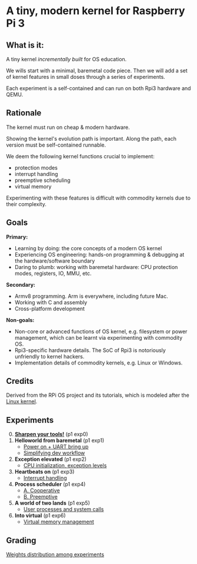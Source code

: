 # A tiny, modern kernel for Raspberry Pi 3 

## What is it: 

A tiny kernel *incrementally built* for OS education. 

We wills start with a minimal, baremetal code piece. Then we will add a set of kernel features in small doses through a series of experiments. 

Each experiment is a self-contained and can run on both Rpi3 hardware and QEMU. 

## Rationale

The kernel must run on cheap & modern hardware. 

Showing the kernel's evolution path is important. Along the path, each version must be self-contained runnable. 

We deem the following kernel functions crucial to implement: 

* protection modes
* interrupt handling
* preemptive scheduling
* virtual memory 

Experimenting with these features is difficult with commodity kernels due to their complexity. 

## Goals

**Primary:** 

* Learning by doing: the core concepts of a modern OS kernel
* Experiencing OS engineering: hands-on programming & debugging at the hardware/software boundary
* Daring to plumb: working with baremetal hardware: CPU protection modes, registers, IO, MMU, etc.

**Secondary:**

* Armv8 programming. Arm is everywhere, including future Mac. 
* Working with C and assembly 
* Cross-platform development 

**Non-goals:**

* Non-core or advanced functions of OS kernel, e.g. filesystem or power management, which can be learnt via experimenting with commodity OS. 
* Rpi3-specific hardware details. The SoC of Rpi3 is notoriously unfriendly to kernel hackers. 
* Implementation details of commodity kernels, e.g. Linux or Windows.  

## Credits

Derived from the RPi OS project and its tutorials, which is modeled after the [Linux kernel](https://github.com/torvalds/linux). 

<!---- to complete --->

## Experiments


0. **[Sharpen your tools!](docs/lesson00/rpi-os.md)** (p1 exp0) 
1. **Helloworld from baremetal** (p1 exp1) 
      * [Power on + UART bring up](docs/lesson01/rpi-os.md)
      * [Simplifying dev workflow](docs/lesson01/workflow.md)
      <!---- * [Exp](docs/lesson01/exercises.md) ----->
1. **Exception elevated** (p1 exp2) 
      * [CPU initialization, exception levels](docs/lesson02/rpi-os.md)
      <!---- * [Exp](docs/lesson02/exercises.md) ----->
1. **Heartbeats on** (p1 exp3) 
      * [Interrupt handling](docs/lesson03/rpi-os.md)
      <!----* [Exp](docs/lesson03/exercises.md) ----->
1. **Process scheduler** (p1 exp4) 
      * [A. Cooperative](docs/lesson04a/rpi-os.md) 
      * [B. Preemptive](docs/lesson04b/rpi-os.md) 
      <!---- * [Exercises](docs/lesson04a/exercises.md) ----->
1. **A world of two lands** (p1 exp5) 
      * [User processes and system calls](docs/lesson05/rpi-os.md) 
      <!---- * [Exercises](docs/lesson05/exercises.md) ----->
1. **Into virtual** (p1 exp6) 
      * [Virtual memory management](docs/lesson06/rpi-os.md) 
      <!---- * [Exercises](docs/lesson06/exercises.md) ----->

## Grading

[Weights distribution among experiments](./docs/Grading.md)

